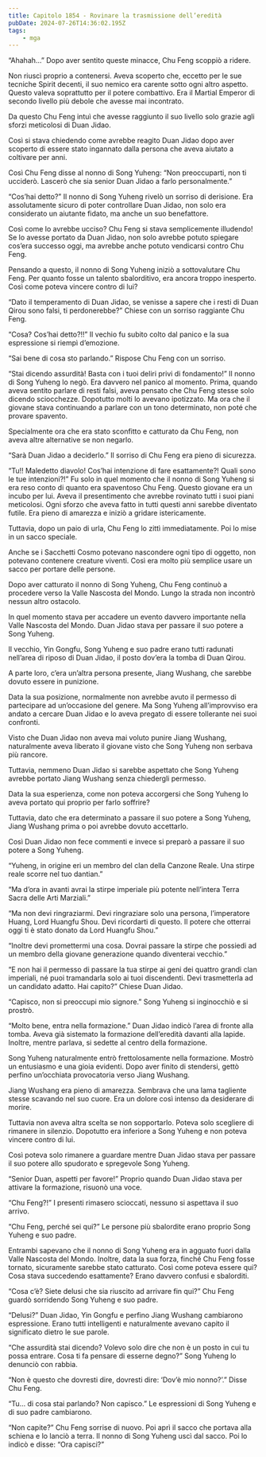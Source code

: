 ```yaml
---
title: Capitolo 1854 - Rovinare la trasmissione dell’eredità
pubDate: 2024-07-26T14:36:02.195Z
tags:
    - mga
---
```


“Ahahah…” Dopo aver sentito queste minacce, Chu Feng scoppiò a ridere.

Non riuscì proprio a contenersi. Aveva scoperto che, eccetto per le sue tecniche Spirit decenti, il suo nemico era carente sotto ogni altro aspetto. Questo valeva soprattutto per il potere combattivo. Era il Martial Emperor di secondo livello più debole che avesse mai incontrato.

Da questo Chu Feng intuì che avesse raggiunto il suo livello solo grazie agli sforzi meticolosi di Duan Jidao.

Così si stava chiedendo come avrebbe reagito Duan Jidao dopo aver scoperto di essere stato ingannato dalla persona che aveva aiutato a coltivare per anni.

Così Chu Feng disse al nonno di Song Yuheng: “Non preoccuparti, non ti ucciderò. Lascerò che sia senior Duan Jidao a farlo personalmente.”

“Cos’hai detto?” Il nonno di Song Yuheng rivelò un sorriso di derisione. Era assolutamente sicuro di poter controllare Duan Jidao, non solo era considerato un aiutante fidato, ma anche un suo benefattore.

Così come lo avrebbe ucciso? Chu Feng si stava semplicemente illudendo! Se lo avesse portato da Duan Jidao, non solo avrebbe potuto spiegare cos’era successo oggi, ma avrebbe anche potuto vendicarsi contro Chu Feng.

Pensando a questo, il nonno di Song Yuheng iniziò a sottovalutare Chu Feng. Per quanto fosse un talento sbalorditivo, era ancora troppo inesperto. Così come poteva vincere contro di lui?

“Dato il temperamento di Duan Jidao, se venisse a sapere che i resti di Duan Qirou sono falsi, ti perdonerebbe?” Chiese con un sorriso raggiante Chu Feng.

“Cosa? Cos’hai detto?!!” Il vechio fu subito colto dal panico e la sua espressione si riempì d’emozione.

“Sai bene di cosa sto parlando.” Rispose Chu Feng con un sorriso.

“Stai dicendo assurdità! Basta con i tuoi deliri privi di fondamento!” Il nonno di Song Yuheng lo negò. Era davvero nel panico al momento. Prima, quando aveva sentito parlare di resti falsi, aveva pensato che Chu Feng stesse solo dicendo sciocchezze. Dopotutto molti lo avevano ipotizzato. Ma ora che il giovane stava continuando a parlare con un tono determinato, non poté che provare spavento.

Specialmente ora che era stato sconfitto e catturato da Chu Feng, non aveva altre alternative se non negarlo.

“Sarà Duan Jidao a deciderlo.” Il sorriso di Chu Feng era pieno di sicurezza.

“Tu!! Maledetto diavolo! Cos’hai intenzione di fare esattamente?! Quali sono le tue intenzioni?!” Fu solo in quel momento che il nonno di Song Yuheng si era reso conto di quanto era spaventoso Chu Feng. Questo giovane era un incubo per lui. Aveva il presentimento che avrebbe rovinato tutti i suoi piani meticolosi. Ogni sforzo che aveva fatto in tutti questi anni sarebbe diventato futile. Era pieno di amarezza e iniziò a gridare istericamente.

Tuttavia, dopo un paio di urla, Chu Feng lo zittì immediatamente. Poi lo mise in un sacco speciale.

Anche se i Sacchetti Cosmo potevano nascondere ogni tipo di oggetto, non potevano contenere creature viventi. Così era molto più semplice usare un sacco per portare delle persone.

Dopo aver catturato il nonno di Song Yuheng, Chu Feng continuò a procedere verso la Valle Nascosta del Mondo. Lungo la strada non incontrò nessun altro ostacolo.

In quel momento stava per accadere un evento davvero importante nella Valle Nascosta del Mondo. Duan Jidao stava per passare il suo potere a Song Yuheng.

Il vecchio, Yin Gongfu, Song Yuheng e suo padre erano tutti radunati nell’area di riposo di Duan Jidao, il posto dov’era la tomba di Duan Qirou.

A parte loro, c’era un’altra persona presente, Jiang Wushang, che sarebbe dovuto essere in punizione.

Data la sua posizione, normalmente non avrebbe avuto il permesso di partecipare ad un’occasione del genere. Ma Song Yuheng all’improvviso era andato a cercare Duan Jidao e lo aveva pregato di essere tollerante nei suoi confronti.

Visto che Duan Jidao non aveva mai voluto punire Jiang Wushang, naturalmente aveva liberato il giovane visto che Song Yuheng non serbava più rancore.

Tuttavia, nemmeno Duan Jidao si sarebbe aspettato che Song Yuheng avrebbe portato Jiang Wushang senza chiedergli permesso.

Data la sua esperienza, come non poteva accorgersi che Song Yuheng lo aveva portato qui proprio per farlo soffrire?

Tuttavia, dato che era determinato a passare il suo potere a Song Yuheng, Jiang Wushang prima o poi avrebbe dovuto accettarlo.

Così Duan Jidao non fece commenti e invece si preparò a passare il suo potere a Song Yuheng.

“Yuheng, in origine eri un membro del clan della Canzone Reale. Una stirpe reale scorre nel tuo dantian.”

“Ma d’ora in avanti avrai la stirpe imperiale più potente nell’intera Terra Sacra delle Arti Marziali.”

“Ma non devi ringraziarmi. Devi ringraziare solo una persona, l’imperatore Huang, Lord Huangfu Shou. Devi ricordarti di questo. Il potere che otterrai oggi ti è stato donato da Lord Huangfu Shou.”

“Inoltre devi promettermi una cosa. Dovrai passare la stirpe che possiedi ad un membro della giovane generazione quando diventerai vecchio.”

“E non hai il permesso di passare la tua stirpe ai geni dei quattro grandi clan imperiali, né puoi tramandarla solo ai tuoi discendenti. Devi trasmetterla ad un candidato adatto. Hai capito?” Chiese Duan Jidao.

“Capisco, non si preoccupi mio signore.” Song Yuheng si inginocchiò e si prostrò.

“Molto bene, entra nella formazione.” Duan Jidao indicò l’area di fronte alla tomba. Aveva già sistemato la formazione dell’eredità davanti alla lapide. Inoltre, mentre parlava, si sedette al centro della formazione.

Song Yuheng naturalmente entrò frettolosamente nella formazione. Mostrò un entusiasmo e una gioia evidenti. Dopo aver finito di stendersi, gettò perfino un’occhiata provocatoria verso Jiang Wushang.

Jiang Wushang era pieno di amarezza. Sembrava che una lama tagliente stesse scavando nel suo cuore. Era un dolore così intenso da desiderare di morire.

Tuttavia non aveva altra scelta se non sopportarlo. Poteva solo scegliere di rimanere in silenzio. Dopotutto era inferiore a Song Yuheng e non poteva vincere contro di lui.

Così poteva solo rimanere a guardare mentre Duan Jidao stava per passare il suo potere allo spudorato e spregevole Song Yuheng.

“Senior Duan, aspetti per favore!” Proprio quando Duan Jidao stava per attivare la formazione, risuonò una voce.

“Chu Feng?!” I presenti rimasero scioccati, nessuno si aspettava il suo arrivo.

“Chu Feng, perché sei qui?” Le persone più sbalordite erano proprio Song Yuheng e suo padre.

Entrambi sapevano che il nonno di Song Yuheng era in agguato fuori dalla Valle Nascosta del Mondo. Inoltre, data la sua forza, finché Chu Feng fosse tornato, sicuramente sarebbe stato catturato. Così come poteva essere qui? Cosa stava succedendo esattamente? Erano davvero confusi e sbalorditi.

“Cosa c’è? Siete delusi che sia riuscito ad arrivare fin qui?” Chu Feng guardò sorridendo Song Yuheng e suo padre.

“Delusi?” Duan Jidao, Yin Gongfu e perfino Jiang Wushang cambiarono espressione. Erano tutti intelligenti e naturalmente avevano capito il significato dietro le sue parole.

“Che assurdità stai dicendo? Volevo solo dire che non è un posto in cui tu possa entrare. Cosa ti fa pensare di esserne degno?” Song Yuheng lo denunciò con rabbia.

“Non è questo che dovresti dire, dovresti dire: ‘Dov’è mio nonno?’.” Disse Chu Feng.

“Tu… di cosa stai parlando? Non capisco.” Le espressioni di Song Yuheng e di suo padre cambiarono.

“Non capite?” Chu Feng sorrise di nuovo. Poi aprì il sacco che portava alla schiena e lo lanciò a terra. Il nonno di Song Yuheng uscì dal sacco. Poi lo indicò e disse: “Ora capisci?”



